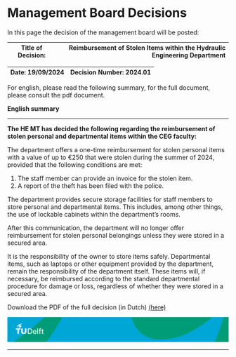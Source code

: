 # Management Board Decisions 

In this page the decision of the management board will be posted:

|**Title of Decision:**| Reimbursement of Stolen Items within the Hydraulic Engineering Department |
|:----------------:|----------------:|

| Date: 19/09/2024 | Decision Number: 2024.01 |
|:----------------:|:-------------------------:|

For english, please read the following summary, for the full document, please consult the pdf document. 


**English summary**
_______________________
**The HE MT has decided the following regarding the reimbursement of stolen personal and departmental items within the CEG faculty:**

The department offers a one-time reimbursement for stolen personal items with a value of up to €250 that were stolen during the summer of 2024, provided that the following conditions are met:

1. The staff member can provide an invoice for the stolen item.
2. A report of the theft has been filed with the police.
   
The department provides secure storage facilities for staff members to store personal and departmental items. This includes, among other things, the use of lockable cabinets within the department’s rooms.

After this communication, the department will no longer offer reimbursement for stolen personal belongings unless they were stored in a secured area. 

It is the responsibility of the owner to store items safely.
Departmental items, such as laptops or other equipment provided by the department, remain the responsibility of the department itself. These items will, if necessary, be reimbursed according to the standard departmental procedure for damage or loss, regardless of whether they were stored in a secured area.

Download the PDF of the full decision (in Dutch) [(here)](MT_Decision_HE.pdf) 

![footer](footer-tudelft.jpg)
 
-----------------------------------------------------------------------------------------------------

